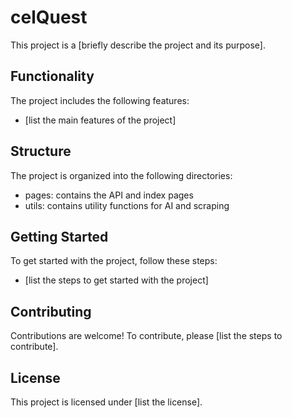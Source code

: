 # celQuest

This project is a [briefly describe the project and its purpose].

## Functionality

The project includes the following features:

* [list the main features of the project]

## Structure

The project is organized into the following directories:

* pages: contains the API and index pages
* utils: contains utility functions for AI and scraping

## Getting Started

To get started with the project, follow these steps:

* [list the steps to get started with the project]

## Contributing

Contributions are welcome! To contribute, please [list the steps to contribute].

## License

This project is licensed under [list the license].
